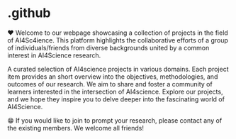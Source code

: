 # .github

❤️ Welcome to our webpage showcasing a collection of projects in the field of AI4Sc4ience. This platform highlights the collaborative efforts of a group of individuals/friends from diverse backgrounds united by a common interest in AI4Science research.

A curated selection of AI4science projects in various domains. Each project item provides an short overview into the objectives, methodologies, and outcomes of our research. We aim to share and foster a community of learners interested in the intersection of AI4science. Explore our projects, and we hope they inspire you to delve deeper into the fascinating world of AI4Science.

😁 If you would like to join to prompt your research, please contact any of the existing members. We welcome all friends!

